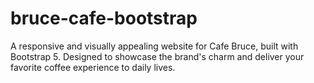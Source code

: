 # bruce-cafe-bootstrap
A responsive and visually appealing website for Cafe Bruce, built with Bootstrap 5. Designed to showcase the brand's charm and deliver your favorite coffee experience to daily lives.
